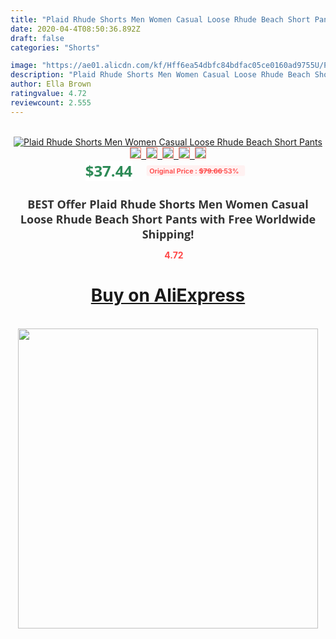 ```yaml
---
title: "Plaid Rhude Shorts Men Women Casual Loose Rhude Beach Short Pants"
date: 2020-04-4T08:50:36.892Z
draft: false
categories: "Shorts"

image: "https://ae01.alicdn.com/kf/Hff6ea54dbfc84bdfac05ce0160ad9755U/Plaid-Rhude-Shorts-Men-Women-Casual-Loose-Rhude-Beach-Short-Pants.jpg"
description: "Plaid Rhude Shorts Men Women Casual Loose Rhude Beach Short Pants"
author: Ella Brown
ratingvalue: 4.72
reviewcount: 2.555
---
```

<br>
<div style="text-align: center;">
<a href="https://s.click.aliexpress.com/e/_AkP4o9" target="_blank" rel="nofollow noopener noreferrer"><img alt="Plaid Rhude Shorts Men Women Casual Loose Rhude Beach Short Pants" class="magnifier-image" src="https://ae01.alicdn.com/kf/Hff6ea54dbfc84bdfac05ce0160ad9755U/Plaid-Rhude-Shorts-Men-Women-Casual-Loose-Rhude-Beach-Short-Pants.jpg_640x640.jpg">
<br>
<img style="border:1px solid salmon" src="https://ae01.alicdn.com/kf/Hff6ea54dbfc84bdfac05ce0160ad9755U/Plaid-Rhude-Shorts-Men-Women-Casual-Loose-Rhude-Beach-Short-Pants.jpg_120x120.jpg">&nbsp;&nbsp;<img style="border:1px solid salmon" src="https://ae01.alicdn.com/kf/Hb535d94566a44f80817d0381eba8259aS/Plaid-Rhude-Shorts-Men-Women-Casual-Loose-Rhude-Beach-Short-Pants.jpg_120x120.jpg">&nbsp;&nbsp;<img style="border:1px solid salmon" src="https://ae01.alicdn.com/kf/H0ada70dd0f254b3f93988a5bd06bc6b9C/Plaid-Rhude-Shorts-Men-Women-Casual-Loose-Rhude-Beach-Short-Pants.jpg_120x120.jpg">&nbsp;&nbsp;<img style="border:1px solid salmon" src="https://ae01.alicdn.com/kf/Hf50a6034ca774919bcb329e91666c7a5K/Plaid-Rhude-Shorts-Men-Women-Casual-Loose-Rhude-Beach-Short-Pants.jpg_120x120.jpg">&nbsp;&nbsp;<img style="border:1px solid salmon" src="https://ae01.alicdn.com/kf/Hf9759c80fc3f4070b0f224e7fb3d1fd43/Plaid-Rhude-Shorts-Men-Women-Casual-Loose-Rhude-Beach-Short-Pants.jpg_120x120.jpg"></a></div><br0>
<div style="text-align: center;"><span style="background-color: white; border: 0px; box-sizing: border-box; color: seagreen; display: inline-block; font-family: &quot;open sans&quot; , &quot;arial&quot; , &quot;helvetica&quot; , sans-serif , &quot;heiti&quot;; font-size: 24px; font-stretch: inherit; font-weight: 700; line-height: inherit; margin: 0px 10px 0px 0px; padding: 0px; vertical-align: middle;">$37.44 </span>
<span style="background: rgb(255 , 241 , 241); border-radius: 3px; border: 0px; box-sizing: border-box; color: #ff4747; display: inline-block; font-family: inherit; font-size: 12px; font-stretch: inherit; font-style: inherit; font-variant: inherit; font-weight: 600; line-height: inherit; margin: 0px; padding: 2px 5px; transform: scale(0.9); vertical-align: middle;">Original Price : <b style="text-decoration: line-through;">$79.66 </b> 53%&nbsp;&nbsp;</span></div>
<h1 style="color: #333333; display: inline-block; font-family: &quot;open sans&quot; , &quot;arial&quot; , &quot;helvetica&quot; , sans-serif , &quot;heiti&quot;; font-size: 18px; font-stretch: inherit; font-weight: 700; text-align: center;">BEST Offer Plaid Rhude Shorts Men Women Casual Loose Rhude Beach Short Pants with Free Worldwide Shipping!</h1>
<div style="color: #ff4747; text-align: center;">
<img src="https://4.bp.blogspot.com/-M0ZcTcb-5uY/XleCXlxnR4I/AAAAAAAAAEc/OrjgMkXV1oMQFaCRZj5HQwOCBcu3w1FegCPcBGAYYCw/s1600/star.png" style="height: 15px;">&nbsp;<b>4.72</b></div>
<div class="button_cont" align="center"><a class="buynow_a" href="https://s.click.aliexpress.com/e/_AkP4o9" target="_blank" rel="nofollow noopener noreferrer"><H1>Buy on AliExpress</H1></a></div><br>
<div class="separator" style="clear: both; text-align: center;">
<img src="https://lh3.googleusercontent.com/-pTy5HemUv9M/XlePHvY0dAI/AAAAAAAAAE4/0nX5iRUoIWY8eMW9Dpxeirr157OZliDIgCLcBGAsYHQ/s1600/badge.gif" width="480">
</div>
